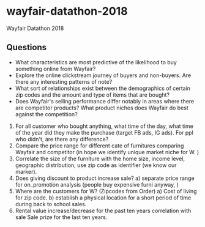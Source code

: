 # wayfair-datathon-2018
Wayfair Datathon 2018

## Questions 
- What characteristics are most predictive of the likelihood to buy something online from Wayfair? 
- Explore the online clickstream journey of buyers and non-buyers. Are there any interesting patterns of note?
- What sort of relationships exist between the demographics of certain zip codes and the amount and type of items that are bought?
- Does Wayfair's selling performance differ notably in areas where there are competitor products? What product niches does Wayfair do best against the competition?

1. For all customer who bought anything, what time of the day, what time of the year did they make the purchase (target FB ads, IG ads). For ppl who didn't, are there any difference? 
2. Compare the price range for different cate of furnitures comparing Wayfair and competitor (in hope we identify unique market niche for W. )
3. Correlate the size of the furniture with the home size, income level, geographic distribution, use zip code as identifier (we know our marker). 
4. Does giving discount to product increase sale? 
  a) separate price range for on_promotion analysis (people buy expensive furni anyway, )
5. Where are the customers for W? (Zipcodes from Order)
  a) Cost of living for zip code. 
  b) establish a physical location for a short period of time during back to school sales. 
6. Rental value increase/decrease for the past ten years correlation with sale 
   Sale prize for the last ten years. 
  


